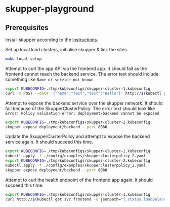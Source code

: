 # skupper-playground

## Prerequisites

Install skupper according to the [instructions](https://skupper.io/install/index.html).

Set up local kind clusters, initialise skupper & link the sites.

```bash
make local-setup
```

Attempt to curl the app API via the frontend app.
It should fail as the frontend cannot reach the backend service.
The error text should include something like `Name or service not known`

```bash
export KUBECONFIG=./tmp/kubeconfigs/skupper-cluster-1.kubeconfig
curl -X POST --data '{"name":"Test","text":"Hello"}' http://$(kubectl get svc frontend -o jsonpath="{.status.loadBalancer.ingress[0].ip}"):8080/api/hello
```

Attempt to expose the backend service over the skupper network.
It should fail because of the SkupperClusterPolicy.
The error text should look like `Error: Policy validation error: deployment/backend cannot be exposed`

```bash
export KUBECONFIG=./tmp/kubeconfigs/skupper-cluster-2.kubeconfig
skupper expose deployment/backend --port 8080
```

Update the SkupperClusterPolicy and attempt to expose the backend service again.
It should succeed this time.

```bash
export KUBECONFIG=./tmp/kubeconfigs/skupper-cluster-1.kubeconfig
kubectl apply -f ./config/examples/skupperclusterpolicy_2.yaml
export KUBECONFIG=./tmp/kubeconfigs/skupper-cluster-2.kubeconfig
kubectl apply -f ./config/examples/skupperclusterpolicy_2.yaml
skupper expose deployment/backend --port 8080
```

Attempt to curl the health endpoint of the frontend app again.
It should succeed this time.

```bash
export KUBECONFIG=./tmp/kubeconfigs/skupper-cluster-1.kubeconfig
curl http://$(kubectl get svc frontend -o jsonpath="{.status.loadBalancer.ingress[0].ip}"):8080/api/health
```

